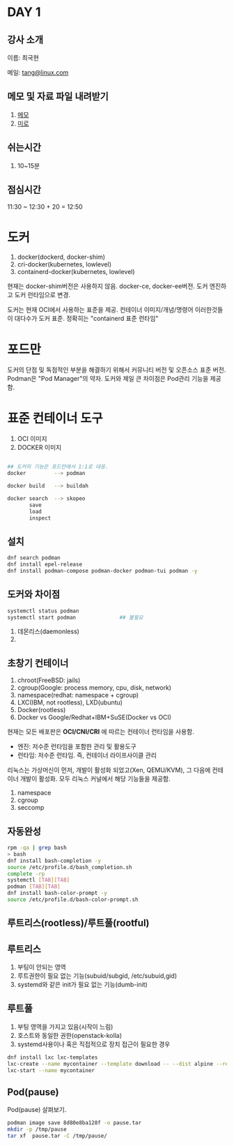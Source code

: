 # DAY 1

## 강사 소개

이름: 최국현

메일: tang@linux.com

## 메모 및 자료 파일 내려받기

1. [메모](https://github.com/tangt64/training_memos/blob/main/opensource-101/oci-podman-101/20240429-memo.md)
2. [미로](https://miro.com/app/board/uXjVKOOObpM=/?share_link_id=683474177480)

## 쉬는시간

1. 10~15분

## 점심시간

11:30 ~ 12:30 + 20 = 12:50

# 도커

1. docker(dockerd, docker-shim)
2. cri-docker(kubernetes, lowlevel)
3. containerd-docker(kubernetes, lowlevel)

현재는 docker-shim버전은 사용하지 않음. docker-ce, docker-ee버전. 도커 엔진하고 도커 런타임으로 변경.

도커는 현재 OCI에서 사용하는 표준을 제공. 컨테이너 이미지/개념/명령어 이러한것들이 대다수가 도커 표준. 정확히는 "containerd 표준 런타임"


# 포드만

도커의 단점 및 독점적인 부분을 해결하기 위해서 커뮤니티 버전 및 오픈소스 표준 버전. Podman은 "Pod Manager"의 약자. 도커와 제일 큰 차이점은 Pod관리 기능을 제공함.


# 표준 컨테이너 도구

1. OCI 이미지
2. DOCKER 이미지

```bash

## 도커의 기능은 포드만에서 1:1로 대응.
docker         --> podman

docker build   --> buildah

docker search  --> skopeo
       save
       load 
       inspect 

```

## 설치

```bash
dnf search podman
dnf install epel-release
dnf install podman-compose podman-docker podman-tui podman -y
```

## 도커와 차이점
```bash
systemctl status podman
systemctl start podman              ## 불필요

```
1. 데몬리스(daemonless)
2. 

## 초창기 컨테이너

1. chroot(FreeBSD: jails)
2. cgroup(Google: process memory, cpu, disk, network)
3. namespace(redhat: namespace + cgroup)
4. LXC(IBM, not rootless), LXD(ubuntu)
5. Docker(rootless)
6. Docker vs Google/Redhat+IBM+SuSE(Docker vs OCI)

현재는 모든 배포판은 __OCI/CNI/CRI__ 에 따르는 컨테이너 런타임을 사용함.

- 엔진: 저수준 런타임을 포함한 관리 및 활용도구
- 런타임: 저수준 런타임. 즉, 컨테이너 라이프사이클 관리

리눅스는 가상머신이 먼저, 개발이 활성화 되었고(Xen, QEMU/KVM), 그 다음에 컨테이너 개발이 활성화. 모두 리눅스 커널에서 해당 기능들을 제공함.

1. namespace
2. cgroup
3. seccomp

## 자동완성

```bash
rpm -qa | grep bash
> bash
dnf install bash-completion -y 
source /etc/profile.d/bash_completion.sh
complete -rp
systemctl [TAB][TAB]
podman [TAB][TAB]
dnf install bash-color-prompt -y
source /etc/profile.d/bash-color-prompt.sh
```


## 루트리스(rootless)/루트풀(rootful)


루트리스
---
1. 부팅이 안되는 영역
2. 루트권한이 필요 없는 기능(subuid/subgid, /etc/subuid,gid)
3. systemd와 같은 init가 필요 없는 기능(dumb-init)

루트풀
---
1. 부팅 영역을 가지고 있음(시작이 느림)
2. 호스트와 동일한 권한(openstack-kolla)
3. systemd사용이나 혹은 직접적으로 장치 접근이 필요한 경우


```bash
dnf install lxc lxc-templates
lxc-create --name mycontainer --template download -- --dist alpine --release 3.19 --arch amd64
lxc-start --name mycontainer
```

## Pod(pause)

Pod(pause) 살펴보기.

```bash
podman image save 8d80e8ba128f -o pause.tar
mkdir -p /tmp/pause
tar xf  pause.tar -C /tmp/pause/
```